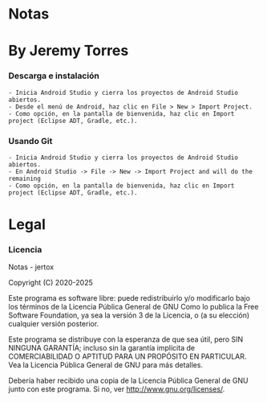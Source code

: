 # Notas
# By Jeremy Torres

### Descarga e instalación
```
- Inicia Android Studio y cierra los proyectos de Android Studio abiertos.
- Desde el menú de Android, haz clic en File > New > Import Project.
- Como opción, en la pantalla de bienvenida, haz clic en Import project (Eclipse ADT, Gradle, etc.).
```
### Usando Git
```
- Inicia Android Studio y cierra los proyectos de Android Studio abiertos.
- En Android Studio -> File -> New -> Import Project and will do the remaining
- Como opción, en la pantalla de bienvenida, haz clic en Import project (Eclipse ADT, Gradle, etc.).
```

# Legal
### Licencia
Notas - jertox

Copyright (C) 2020-2025 

Este programa es software libre: puede redistribuirlo y/o modificarlo bajo los términos de la Licencia Pública General de GNU Como lo publica la Free Software Foundation, ya sea la versión 3 de la Licencia, o (a su elección) cualquier versión posterior.

Este programa se distribuye con la esperanza de que sea útil, pero SIN NINGUNA GARANTÍA; incluso sin la garantía implícita de COMERCIABILIDAD O APTITUD PARA UN PROPÓSITO EN PARTICULAR. Vea la Licencia Pública General de GNU para más detalles.

Debería haber recibido una copia de la Licencia Pública General de GNU junto con este programa. Si no, ver http://www.gnu.org/licenses/.
